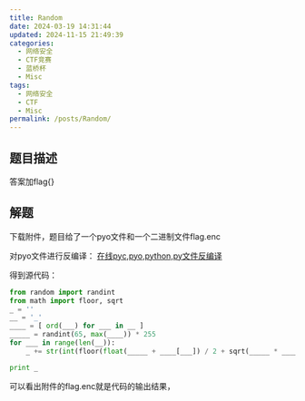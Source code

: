 ```yaml
---
title: Random
date: 2024-03-19 14:31:44
updated: 2024-11-15 21:49:39
categories:
  - 网络安全
  - CTF竞赛
  - 蓝桥杯
  - Misc
tags:
  - 网络安全
  - CTF
  - Misc
permalink: /posts/Random/
---
```

## 题目描述
答案加flag{}

## 解题
下载附件，题目给了一个pyo文件和一个二进制文件flag.enc

对pyo文件进行反编译：
[在线pyc,pyo,python,py文件反编译](http://tools.bugscaner.com/decompyle/)

得到源代码：
```python
from random import randint
from math import floor, sqrt
_ = ''
__ = '_'
____ = [ ord(___) for ___ in __ ]
_____ = randint(65, max(____)) * 255
for ___ in range(len(__)):
    _ += str(int(floor(float(_____ + ____[___]) / 2 + sqrt(_____ * ____[___])) % 255)) + ' '

print _
```

可以看出附件的flag.enc就是代码的输出结果，